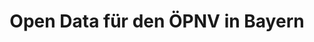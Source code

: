 ---
schema: default
title: Open Data für den ÖPNV in Bayern
organization: kleine Anfragen
notes: "Schriftliche Anfrage\r\ndes Abgeordneten Markus Ganserer\r\nBÜNDNIS 90/DIE GRÜNEN\r\nvom 23.05.2018\r\n\r\nOpen Data für den ÖPNV in Bayern\r\n\r\nDer  Rhein-Main-Verkehrsbund  (RMV)  stellt  aktuelle  Fahrplandaten für das gesamte RMV-Gebiet inkl. Frankfurt über eine  API  (Programmierschnittstelle)  auf  dem  RMV-Open-Data-Portal zur Verfügung. Mit der RMV-API können Dritte ihre  kreativen  Ideen  für  die  Fahrgastinformation  umsetzen und  auf  Daten  der  stets  aktuellen  RMV-Verbindungsauskunft  zurückgreifen.  Die  traffiQ  in  Frankfurt  ermöglicht  am ÖPNV interessierten Bürgerinnen und Bürgern einen guten Einblick  in  die  Fahrgastzahlen  bzw.  in  die  Nachfragesituation  im  Frankfurter  ÖPNV.  Es  wird  eine  Gesamtübersicht  der Linienbelastungen am stärkstbelasteten Querschnitt im Frankfurter Stadtgebiet veröffentlicht.\r\n\r\nIn diesem Zusammenhang frage ich die Staatsregierung:\r\n\r\n1.    Welche  Verkehrsunternehmen  stellen  in  Bayern  aktuelle  Fahrplandaten  über  eine  API  auf  einem  Open-Data-Portal zur Verfügung?\r\n\r\n2.    Welche  Verkehrsverbünde  stellen  in  Bayern  aktuelle  Fahrplandaten  über  eine  API  auf  einem  Open-Data-Portal zur Verfügung?\r\n\r\n3.    Inwieweit  unterstützt  die  Staatsregierung  die  Zurverfügungstellung aktueller Fahrplandaten über APIs auf Open-Data-Portalen?\r\n\r\n4.   Wann rechnet die Staatsregierung damit, dass alle aktuellen  Fahrplandaten  in  Bayern  über  APIs  auf  Open-Data-Portalen zur Verfügung stehen?\r\n\r\n5.    Welche  Verkehrsunternehmen  stellen  in  Bayern  ihre  Linienbelastungen ins Netz?\r\n\r\n6.    Welche  Verkehrsverbünde  stellen  in  Bayern  ihre  Linienbelastungen ins Netz?\r\n"
resources:
  - name: Schriftliche Anfrage
    url: >-
      https://kleineanfragen.de/bayern/17/23223-open-data-fuer-den-oepnv-in-bayern
    format: pdf
license: 'http://opendatacommons.org/licenses/odbl/1.0/'
category:
  - Dokumente
maintainer: 'Staatsministerium für Wohnen, Bau und Verkehr'
maintainer_email: ''
---
